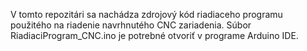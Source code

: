 V tomto repozitári sa nachádza zdrojový kód riadiaceho programu použitého na riadenie navrhnutého CNC zariadenia. 
Súbor RiadiaciProgram_CNC.ino je potrebné otvoriť v programe Arduino IDE.

